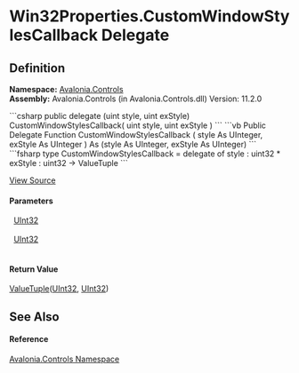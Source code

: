 # Win32Properties.CustomWindowStylesCallback Delegate




## Definition
**Namespace:** <a href="N_Avalonia_Controls">Avalonia.Controls</a>  
**Assembly:** Avalonia.Controls (in Avalonia.Controls.dll) Version: 11.2.0

<Tabs groupId="api-code-preview">
<TabItem value="csharp" label="C#">
```csharp
public delegate (uint style, uint exStyle) CustomWindowStylesCallback(
	uint style,
	uint exStyle
)
```
</TabItem>
<TabItem value="vb" label="VB">
```vb
Public Delegate Function CustomWindowStylesCallback ( 
	style As UInteger,
	exStyle As UInteger
) As (style As UInteger, exStyle As UInteger)
```
</TabItem>
<TabItem value="fsharp" label="F#">
```fsharp
type CustomWindowStylesCallback = 
    delegate of 
        style : uint32 * 
        exStyle : uint32 -> ValueTuple<uint32, uint32>
```
</TabItem>
</Tabs>



<a href="https://github.com/AvaloniaUI/Avalonia/tree/master/src/Avalonia.Controls/Platform/Win32Properties.cs" title="View the source code">View Source</a>



#### Parameters
<dl><dt>  <a href="https://learn.microsoft.com/dotnet/api/system.uint32" target="_blank" rel="noopener noreferrer">UInt32</a></dt><dd> </dd><dt>  <a href="https://learn.microsoft.com/dotnet/api/system.uint32" target="_blank" rel="noopener noreferrer">UInt32</a></dt><dd> </dd></dl>

#### Return Value
<a href="https://learn.microsoft.com/dotnet/api/system.valuetuple-2" target="_blank" rel="noopener noreferrer">ValueTuple</a>(<a href="https://learn.microsoft.com/dotnet/api/system.uint32" target="_blank" rel="noopener noreferrer">UInt32</a>, <a href="https://learn.microsoft.com/dotnet/api/system.uint32" target="_blank" rel="noopener noreferrer">UInt32</a>)

## See Also


#### Reference
<a href="N_Avalonia_Controls">Avalonia.Controls Namespace</a>  

